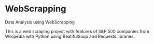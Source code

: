 # WebScrapping

Data Analysis using WebScrapping

This is a web scraping project with features of S&P 500 companies from Wikipedia with Python using BeatifulSoup and Requests libraries.
